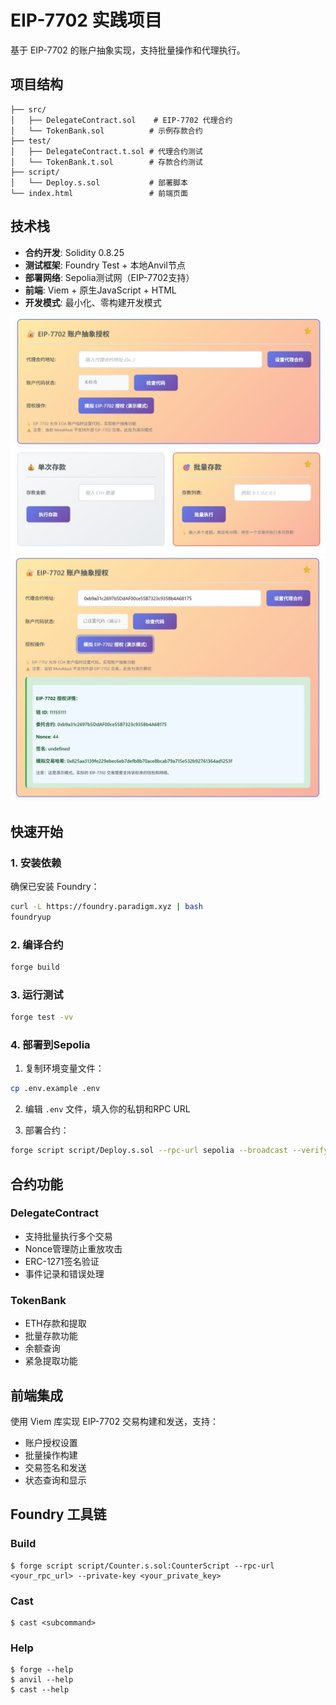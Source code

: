 # EIP-7702 实践项目

基于 EIP-7702 的账户抽象实现，支持批量操作和代理执行。

## 项目结构

```
├── src/
│   ├── DelegateContract.sol    # EIP-7702 代理合约
│   └── TokenBank.sol          # 示例存款合约
├── test/
│   ├── DelegateContract.t.sol # 代理合约测试
│   └── TokenBank.t.sol        # 存款合约测试
├── script/
│   └── Deploy.s.sol           # 部署脚本
└── index.html                 # 前端页面
```

## 技术栈

- **合约开发**: Solidity 0.8.25
- **测试框架**: Foundry Test + 本地Anvil节点
- **部署网络**: Sepolia测试网（EIP-7702支持）
- **前端**: Viem + 原生JavaScript + HTML
- **开发模式**: 最小化、零构建开发模式

<img src="./2.jpg" style="zoom:80%;" />





<img src="./1.jpg" style="zoom:80%;" />

## 快速开始

### 1. 安装依赖

确保已安装 Foundry：
```bash
curl -L https://foundry.paradigm.xyz | bash
foundryup
```

### 2. 编译合约

```bash
forge build
```

### 3. 运行测试

```bash
forge test -vv
```

### 4. 部署到Sepolia

1. 复制环境变量文件：
```bash
cp .env.example .env
```

2. 编辑 `.env` 文件，填入你的私钥和RPC URL

3. 部署合约：
```bash
forge script script/Deploy.s.sol --rpc-url sepolia --broadcast --verify
```

## 合约功能

### DelegateContract
- 支持批量执行多个交易
- Nonce管理防止重放攻击
- ERC-1271签名验证
- 事件记录和错误处理

### TokenBank
- ETH存款和提取
- 批量存款功能
- 余额查询
- 紧急提取功能

## 前端集成

使用 Viem 库实现 EIP-7702 交易构建和发送，支持：
- 账户授权设置
- 批量操作构建
- 交易签名和发送
- 状态查询和显示

## Foundry 工具链

### Build

```shell
$ forge script script/Counter.s.sol:CounterScript --rpc-url <your_rpc_url> --private-key <your_private_key>
```

### Cast

```shell
$ cast <subcommand>
```

### Help

```shell
$ forge --help
$ anvil --help
$ cast --help
```
